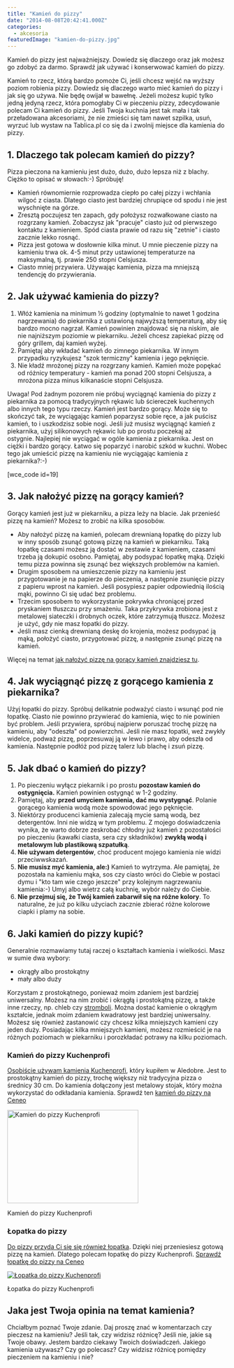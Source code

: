 ```yaml
---
title: "Kamień do pizzy"
date: "2014-08-08T20:42:41.000Z"
categories: 
  - akcesoria
featuredImage: "kamien-do-pizzy.jpg"
---
```


Kamień do pizzy jest najważniejszy. Dowiedz się dlaczego oraz jak możesz go zdobyć za darmo. Sprawdź jak używać i konserwować kamień do pizzy.

Kamień to rzecz, którą bardzo pomoże Ci, jeśli chcesz wejść na wyższy poziom robienia pizzy. Dowiedz się dlaczego warto mieć kamień do pizzy i jak się go używa. Nie będę owijał w bawełnę. Jeżeli możesz kupić tylko jedną jedyną rzecz, która pomogłaby Ci w pieczeniu pizzy, zdecydowanie polecam Ci kamień do pizzy. Jeśli Twoja kuchnia jest tak mała i tak przeładowana akcesoriami, że nie zmieści się tam nawet szpilka, usuń, wyrzuć lub wystaw na Tablica.pl co się da i zwolnij miejsce dla kamienia do pizzy.

## 1\. Dlaczego tak polecam kamień do pizzy?

Pizza pieczona na kamieniu jest dużo, dużo, dużo lepsza niż z blachy. Ciężko to opisać w słowach:-) Spróbuję!

- Kamień równomiernie rozprowadza ciepło po całej pizzy i wchłania wilgoć z ciasta. Dlatego ciasto jest bardziej chrupiące od spodu i nie jest wyschnięte na górze.
- Zresztą poczujesz ten zapach, gdy położysz rozwałkowane ciasto na rozgrzany kamień. Zobaczysz jak "pracuje" ciasto już od pierwszego kontaktu z kamieniem. Spód ciasta prawie od razu się "zetnie" i ciasto zacznie lekko rosnąć.
- Pizza jest gotowa w dosłownie kilka minut. U mnie pieczenie pizzy na kamieniu trwa ok. 4-5 minut przy ustawionej temperaturze na maksymalną, tj. prawie 250 stopni Celsjusza.
- Ciasto mniej przywiera. Używając kamienia, pizza ma mniejszą tendencję do przywierania.

## 2\. Jak używać kamienia do pizzy?

1. Włóż kamienia na minimum ½ godziny (optymalnie to nawet 1 godzina nagrzewania) do piekarnika z ustawioną najwyższą temperaturą, aby się bardzo mocno nagrzał. Kamień powinien znajdować się na niskim, ale nie najniższym poziomie w piekarniku. Jeżeli chcesz zapiekać pizzę od góry grillem, daj kamień wyżej.
2. Pamiętaj aby wkładać kamień do zimnego piekarnika. W innym przypadku ryzykujesz "szok termiczny" kamienia i jego pęknięcie.
3. Nie kładź mrożonej pizzy na rozgrzany kamień. Kamień może popękać od różnicy temperatury - kamień ma ponad 200 stopni Celsjusza, a mrożona pizza minus kilkanaście stopni Celsjusza.

Uwaga! Pod żadnym pozorem nie próbuj wyciągnąć kamienia do pizzy z piekarnika za pomocą tradycyjnych rękawic lub ściereczek kuchennych albo innych tego typu rzeczy. Kamień jest bardzo gorący. Może się to skończyć tak, że wyciągając kamień poparzysz sobie ręce, a jak puścisz kamień, to i uszkodzisz sobie nogi. Jeśli już musisz wyciągnąć kamień z piekarnika, użyj silikonowych rękawic lub po prostu poczekaj aż ostygnie. Najlepiej nie wyciągać w ogóle kamienia z piekarnika. Jest on ciężki i bardzo gorący. Łatwo się poparzyć i narobić szkód w kuchni. Wobec tego jak umieścić pizzę na kamieniu nie wyciągając kamienia z piekarnika?:-)

\[wce\_code id=19\]

## 3\. Jak nałożyć pizzę na gorący kamień?

Gorący kamień jest już w piekarniku, a pizza leży na blacie. Jak przenieść pizzę na kamień? Możesz to zrobić na kilka sposobów.

- Aby nałożyć pizzę na kamień, polecam drewnianą łopatkę do pizzy lub w inny sposób zsunąć gotową pizzę na kamień w piekarniku. Taką łopatkę czasami możesz ją dostać w zestawie z kamieniem, czasami trzeba ją dokupić osobno. Pamiętaj, aby podsypać łopatkę mąką. Dzięki temu pizza powinna się zsunąć bez większych problemów na kamień.
- Drugim sposobem na umieszczenie pizzy na kamieniu jest przygotowanie je na papierze do pieczenia, a następnie zsunięcie pizzy z papieru wprost na kamień. Jeśli posypiesz papier odpowiednią ilością mąki, powinno Ci się udać bez problemu.
- Trzecim sposobem to wykorzystanie pokrywka chroniącej przed pryskaniem tłuszczu przy smażeniu. Taka przykrywka zrobiona jest z metalowej siateczki i drobnych oczek, które zatrzymują tłuszcz. Możesz je użyć, gdy nie masz łopatki do pizzy.
- Jeśli masz cienką drewnianą deskę do krojenia, możesz podsypać ją mąką, położyć ciasto, przygotować pizzę, a następnie zsunąć pizzę na kamień.

Więcej na temat <a title="Jak wkładać pizzę na gorący kamień?" href="/jak-wkladac-pizze-na-goracy-kamien/">jak nałożyć pizzę na gorący kamień znajdziesz tu</a>.

## 4\. Jak wyciągnąć pizzę z gorącego kamienia z piekarnika?

Użyj łopatki do pizzy. Spróbuj delikatnie podważyć ciasto i wsunąć pod nie łopatkę. Ciasto nie powinno przywierać do kamienia, więc to nie powinien być problem. Jeśli przywiera, spróbuj najpierw poruszać trochę pizzę na kamieniu, aby "odeszła" od powierzchni. Jeśli nie masz łopatki, weź zwykły widelce, podważ pizzę, poprzesuwaj ją w lewo i prawo, aby odeszła od kamienia. Następnie podłóż pod pizzę talerz lub blachę i zsuń pizzę.

## 5\. Jak dbać o kamień do pizzy?

1. Po pieczeniu wyłącz piekarnik i po prostu **pozostaw kamień do ostygnięcia.** Kamień powinien ostygnąć w 1-2 godziny.
2. Pamiętaj, aby **przed umyciem kamienia, dać mu wystygnąć**. Polanie gorącego kamienia wodą może spowodować jego pęknięcie.
3. Niektórzy producenci kamienia zalecają mycie samą wodą, bez detergentów. Inni nie widzą w tym problemu. Z mojego doświadczenia wynika, że warto dobrze zeskrobać chłodny już kamień z pozostałości po pieczeniu (kawałki ciasta, sera czy składników) **zwykłą wodą i metalowym lub plastikową szpatułką**.
4. **Nie używam detergentów**, choć producent mojego kamienia nie widzi przeciwwskazań.
5. **Nie musisz myć kamienia, ale:)** Kamień to wytrzyma. Ale pamiętaj, że pozostała na kamieniu mąka, sos czy ciasto wróci do Ciebie w postaci dymu i "kto tam wie czego jeszcze" przy kolejnym nagrzewaniu kamienia:-) Umyj albo wietrz całą kuchnię, wybór należy do Ciebie.
6. **Nie przejmuj się, że Twój kamień zabarwił się na różne kolory**. To naturalne, że już po kilku użyciach zacznie zbierać różne kolorowe ciapki i plamy na sobie.

## 6\. Jaki kamień do pizzy kupić?

Generalnie rozmawiamy tutaj raczej o kształtach kamienia i wielkości. Masz w sumie dwa wybory:

- okrągły albo prostokątny
- mały albo duży

Korzystam z prostokątnego, ponieważ moim zdaniem jest bardziej uniwersalny. Możesz na nim zrobić i okrągłą i prostokątną pizzę, a także inne rzeczy, np. chleb czy <a title="Stromboli z szynką parmeńską i bazylią, czyli rolada z pizzy" href="/stromboli-czyli-rolada-z-pizzy-2/">stromboli</a>. Można dostać kamienie o okrągłym kształcie, jednak moim zdaniem kwadratowy jest bardziej uniwersalny. Możesz się również zastanowić czy chcesz kilka mniejszych kamieni czy jeden duży. Posiadając kilka mniejszych kamieni, możesz rozmieścić je na różnych poziomach w piekarniku i porozkładać potrawy na kilku poziomach.

### Kamień do pizzy Kuchenprofi

<a href="/kamien-kuchenprofi-ceneo" target="_blank" rel="noopener noreferrer">Osobiście używam kamienia Kuchenprofi</a>, który kupiłem w Aledobre. Jest to prostokątny kamień do pizzy, trochę większy niż tradycyjna pizza o średnicy 30 cm. Do kamienia dołączony jest metalowy stojak, który można wykorzystać do odkładania kamienia. Sprawdź ten <a href="/kamien-kuchenprofi-ceneo" target="_blank" rel="noopener noreferrer">kamień do pizzy na Ceneo</a>

<a href="/kamien-kuchenprofi-ceneo"><img class="wp-image-141 size-medium" src="kamien-do-pizzy-kuchenprofi-e1418493256807-300x213.jpg" alt="Kamień do pizzy Kuchenprofi" width="300" height="213"></a>

Kamień do pizzy Kuchenprofi

### Łopatka do pizzy

[Do pizzy przyda Ci się się również łopatka](http://www.ceneo.pl/10200823#cid=7705&pid=5958). Dzięki niej przeniesiesz gotową pizzę na kamień. Dlatego polecam łopatkę do pizzy Kuchenprofi. [Sprawdź łopatkę do pizzy na Ceneo](http://www.ceneo.pl/10200823#cid=7705&pid=5958)

[![Łopatka do pizzy Kuchenprofi](lopatka-do-pizzy-kuchenprofi-e1418493322969-300x195.jpg)](http://www.ceneo.pl/10200823#cid=7705&pid=5958)

Łopatka do pizzy Kuchenprofi

## Jaka jest Twoja opinia na temat kamienia?

Chciałbym poznać Twoje zdanie. Daj proszę znać w komentarzach czy pieczesz na kamieniu? Jeśli tak, czy widzisz różnicę? Jeśli nie, jakie są Twoje obawy. Jestem bardzo ciekawy Twoich doświadczeń. Jakiego kamienia używasz? Czy go polecasz? Czy widzisz różnicę pomiędzy pieczeniem na kamieniu i nie?
